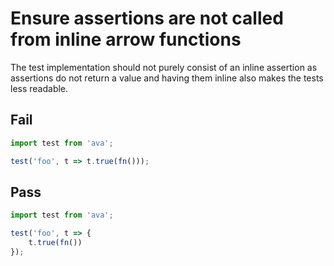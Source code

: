 # Ensure assertions are not called from inline arrow functions

The test implementation should not purely consist of an inline assertion as assertions do not return a value and having them inline also makes the tests less readable.


## Fail

```js
import test from 'ava';

test('foo', t => t.true(fn()));
```


## Pass

```js
import test from 'ava';

test('foo', t => {
	t.true(fn())
});
```
